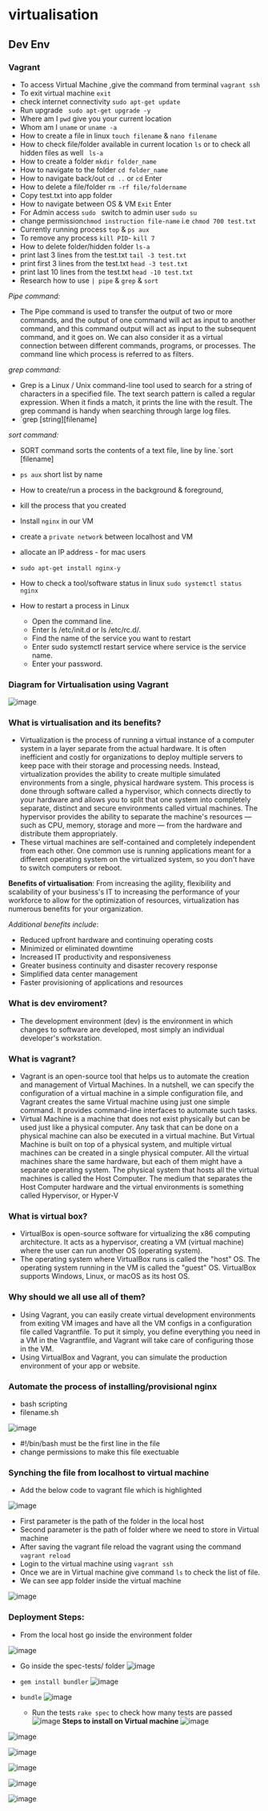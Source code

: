 # virtualisation 
## Dev Env
### Vagrant 
- To access Virtual Machine ,give the command from terminal `vagrant ssh`
- To exit virtual machine `exit`
- check internet connectivity `sudo apt-get update`
- Run upgrade ` sudo apt-get upgrade -y`
- Where am I `pwd` give you your current location
- Whom  am I  `uname` or `uname -a`
- How to create a file in linux `touch filename` & `nano filename`
- How to check file/folder available in current location `ls` or to check all hidden files as well ` ls-a`
- How to create a folder `mkdir folder_name` 
- How to navigate to the folder `cd folder_name`
- How to navigate back/out `cd ..` or `cd` Enter
- How to delete a file/folder `rm -rf file/foldername`
- Copy test.txt into app folder
- How to navigate between OS & VM `Exit` Enter
- For Admin access `sudo ` switch to admin user `sudo su`
- change permission`chmod instruction file-name` i.e `chmod 700 test.txt` 
- Currently running process `top` & `ps aux`
- To remove any process `kill PID`- `kill 7`
- How to delete folder/hidden folder `ls-a`
- print last 3 lines from the test.txt `tail -3 test.txt`
- print first 3 lines from the test.txt `head -3 test.txt`
- print last 10 lines from the test.txt `head -10 test.txt`
- Research how to use `| pipe` & `grep` & `sort`

*Pipe command:*

- The Pipe command is used to transfer the output of two or more commands, and the output of one command will act as input to another command, and this command output will act as input to the subsequent command, and it goes on. We can also consider it as a virtual connection between different commands, programs, or processes. The command line which process is referred to as filters.

*grep command:*
- Grep is a Linux / Unix command-line tool used to search for a string of characters in a specified file. The text search pattern is called a regular expression. When it finds a match, it prints the line with the result. The grep command is handy when searching through large log files.
- `grep [string][filename]

*sort command:*
- SORT command sorts the contents of a text file, line by line.`sort [filename]



- `ps aux` short list by name
- How to create/run a process in the background & foreground,
- kill the process that you created
- Install `nginx` in our VM
- create a `private network` between localhost and VM
- allocate an IP address - for mac users
- `sudo apt-get install nginx-y`
- How to check a tool/software status in linux `sudo systemctl status nginx`
- How to restart a process in Linux
  - Open the command line.
  - Enter ls /etc/init.d or ls /etc/rc.d/.
  - Find the name of the service you want to restart
  - Enter sudo systemctl restart service where service is the service name.
  - Enter your password.


### Diagram for Virtualisation using Vagrant

![image](https://user-images.githubusercontent.com/97250268/196510767-800ba1ca-c306-460b-940d-ba4621d76307.png)

### What is virtualisation and its benefits?
- Virtualization is the process of running a virtual instance of a computer system in a layer separate from the actual hardware. It is often inefficient and costly for organizations to deploy multiple servers to keep pace with their storage and processing needs. Instead, virtualization provides the ability to create multiple simulated environments from a single, physical hardware system. This process is done through software called a hypervisor, which connects directly to your hardware and allows you to split that one system into completely separate, distinct and secure environments called virtual machines. The hypervisor provides the ability to separate the machine's resources — such as CPU, memory, storage and more — from the hardware and distribute them appropriately.
- These virtual machines are self-contained and completely independent from each other. One common use is running applications meant for a different operating system on the virtualized system, so you don't have to switch computers or reboot.

**Benefits of virtualisation**: From increasing the agility, flexibility and scalability of your business's IT to increasing the performance of your workforce to allow for the optimization of resources, virtualization has numerous benefits for your organization.

*Additional benefits include*:
  - Reduced upfront hardware and continuing operating costs
  - Minimized or eliminated downtime
  - Increased IT productivity and responsiveness
  - Greater business continuity and disaster recovery response
  - Simplified data center management
  - Faster provisioning of applications and resources
### What is dev enviroment?
-	The development environment (dev) is the environment in which changes to software are developed, most simply an individual developer's workstation.
### What is vagrant?
-	Vagrant is an open-source tool that helps us to automate the creation and management of Virtual Machines. In a nutshell, we can specify the configuration of a virtual machine in a simple configuration file, and Vagrant creates the same Virtual machine using just one simple command. It provides command-line interfaces to automate such tasks.
-	Virtual Machine is a machine that does not exist physically but can be used just like a physical computer. Any task that can be done on a physical machine can also be executed in a virtual machine. But Virtual Machine is built on top of a physical system, and multiple virtual machines can be created in a single physical computer. All the virtual machines share the same hardware, but each of them might have a separate operating system. The physical system that hosts all the virtual machines is called the Host Computer. The medium that separates the Host Computer hardware and the virtual environments is something called Hypervisor, or Hyper-V
### What is virtual box?
- VirtualBox is open-source software for virtualizing the x86 computing architecture. It acts as a hypervisor, creating a VM (virtual machine) where the user can run another OS (operating system).
- The operating system where VirtualBox runs is called the "host" OS. The operating system running in the VM is called the "guest" OS. VirtualBox supports Windows, Linux, or macOS as its host OS.
### Why should we all use all of them?
- Using Vagrant, you can easily create virtual development environments from exiting VM images and have all the VM configs in a configuration file called Vagrantfile. To put it simply, you define everything you need in a VM in the Vagrantfile, and Vagrant will take care of configuring those in the VM.
- Using VirtualBox and Vagrant, you can simulate the production environment of your app or website.


### Automate the  process of installing/provisional nginx
- bash scripting
- filename.sh

![image](https://user-images.githubusercontent.com/97250268/196682897-842ea35e-6a5d-4c46-8f00-dd23846f2d38.png)

- #!/bin/bash must be the first line in the file
- change permissions to make this file exectuable
### Synching the file from localhost to virtual machine
- Add the below code to vagrant file which is highlighted

![image](https://user-images.githubusercontent.com/97250268/196683745-f68c9b0d-5d26-4d92-aba8-cd68acb0aed1.png)

- First parameter is the path of the folder in the local host
- Second parameter is the path of folder where we need to store in Virtual machine
- After saving the vagrant file reload the vagrant using the command `vagrant reload`
- Login to the virtual machine using `vagrant ssh`
- Once we are in Virtual machine give command `ls` to check the list of file.
- We can see app folder inside the virtual machine

![image](https://user-images.githubusercontent.com/97250268/196689415-dac1bc26-7497-4285-9bc7-506f325b9a42.png)

### Deployment Steps:
- From the local host go inside the environment folder

![image](https://user-images.githubusercontent.com/97250268/196707815-40c78046-6ef4-4ff2-8cd0-76fb06ee903a.png)

- Go inside the spec-tests/ folder
![image](https://user-images.githubusercontent.com/97250268/196708211-a3cf19c8-6ebd-4bfb-8750-55748ab19be0.png)

- `gem install bundler`
![image](https://user-images.githubusercontent.com/97250268/196708539-a2f56ee2-5f31-4814-9ecc-373a6aee5e37.png)
- `bundle`
  ![image](https://user-images.githubusercontent.com/97250268/196708876-442291eb-9a84-4ef7-a41f-00545a86934f.png)
  - Run the tests `rake spec` to check how many tests are passed 
  ![image](https://user-images.githubusercontent.com/97250268/196709208-0beec4d6-d9a8-45b3-a487-51d52f670311.png)
**Steps to install on Virtual machine**
![image](https://user-images.githubusercontent.com/97250268/196710083-f4c7be8d-394b-4a70-a873-59b1b7a9c953.png)

![image](https://user-images.githubusercontent.com/97250268/196710191-8d98a711-7bd4-4045-9216-4607c1b27209.png)

![image](https://user-images.githubusercontent.com/97250268/196710414-11b3b675-6acb-42c4-bbae-bd7a2427b1ef.png)

![image](https://user-images.githubusercontent.com/97250268/196710652-cbd94bb5-206e-40df-8722-6387917c062f.png)

![image](https://user-images.githubusercontent.com/97250268/196710803-236facc1-b1f6-4b0b-9e30-0ec5057c34af.png)

![image](https://user-images.githubusercontent.com/97250268/196711273-6d089642-1d8f-47cb-b2f1-d8ec613e01fb.png)




  

